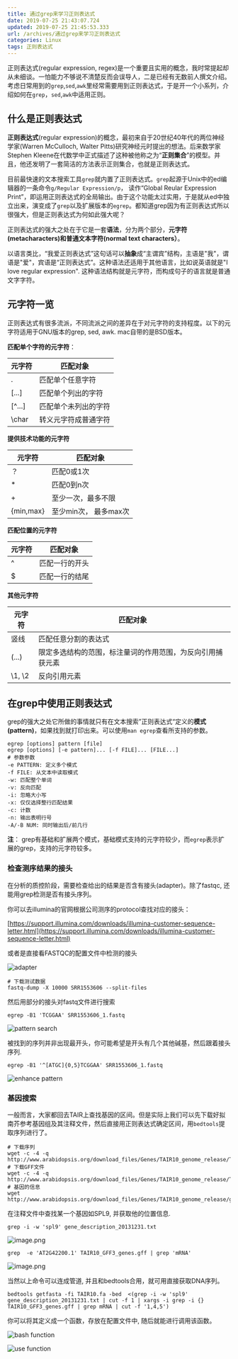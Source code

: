 ```yaml
---
title: 通过grep来学习正则表达式
date: 2019-07-25 21:43:07.724
updated: 2019-07-25 21:45:53.333
url: /archives/通过grep来学习正则表达式
categories: Linux
tags: 正则表达式
---
```


正则表达式(regular expression, regex)是一个重要且实用的概念，我时常提起却从未细谈。一怕能力不够说不清楚反而会误导人，二是已经有无数前人撰文介绍。考虑日常用到的`grep`,`sed`,`awk`里经常需要用到正则表达式，于是开一个小系列，介绍如何在`grep`，`sed`,`awk`中适用正则。

## 什么是正则表达式

**正则表达式**(regular expression)的概念，最初来自于20世纪40年代的两位神经学家(Warren McCulloch, Walter Pitts)研究神经元时提出的想法。后来数学家Stephen Kleene在代数学中正式描述了这种被他称之为“**正则集合**”的模型。并且，他还发明了一套简洁的方法表示正则集合，也就是正则表达式。

目前最快速的文本搜索工具`grep`就内置了正则表达式。`grep`起源于Unix中的ed编辑器的一条命令`g/Regular Expression/p`， 读作“Global Reular Expression Print”，即运用正则表达式的全局输出。由于这个功能太过实用，于是就从ed中独立出来，演变成了`grep`以及扩展版本的`egrep`。都知道grep因为有正则表达式所以很强大，但是正则表达式为何如此强大呢？

正则表达式的强大之处在于它是一套**语法**，分为两个部分，**元字符(metacharacters)**和**普通文本字符(normal text characters）**。

以语言类比，“我爱正则表达式”这句话可以**抽象**成“主谓宾”结构，主语是"我"，谓语是"爱"，宾语是“正则表达式”。这种语法还适用于其他语言，比如说英语就是"I love regular expression". 这种语法结构就是元字符，而构成句子的语言就是普通文字字符。

## 元字符一览

正则表达式有很多流派，不同流派之间的差异在于对元字符的支持程度。以下的元字符适用于GNU版本的grep, sed, awk. mac自带的是BSD版本。

**匹配单个字符的元字符**：

| 元字符 | 匹配对象             |
| ------ | -------------------- |
| .      | 匹配单个任意字符     |
| [...]  | 匹配单个列出的字符   |
| [^...] | 匹配单个未列出的字符 |
| \char  | 转义元字符成普通字符 |

**提供技术功能的元字符**

| 元字符    | 匹配对象              |
| --------- | --------------------- |
| ？        | 匹配0或1次            |
| *         | 匹配0到n次            |
| +         | 至少一次，最多不限    |
| {min,max} | 至少min次， 最多max次 |

**匹配位置的元字符**

| 元字符 | 匹配对象       |
| ------ | -------------- |
| ^      | 匹配一行的开头 |
| $      | 匹配一行的结尾 |

**其他元字符**

| 元字符 | 匹配对象                                                   |
| ------ | ---------------------------------------------------------- |
| 竖线   | 匹配任意分割的表达式                                       |
| (...)  | 限定多选结构的范围，标注量词的作用范围，为反向引用捕获元素 |
| \1, \2 | 反向引用元素                                               |

## 在grep中使用正则表达式

grep的强大之处它所做的事情就只有在文本搜索”正则表达式“定义的**模式(pattern)**，如果找到就打印出来。可以使用`man egrep`查看所支持的参数。

```shell
egrep [options] pattern [file]
egrep [options] [-e pattern]... [-f FILE]... [FILE...]
# 参数参数
-e PATTERN: 定义多个模式
-f FILE: 从文本中读取模式
-w: 匹配整个单词
-v: 反向匹配
-i: 忽略大小写
-x: 仅仅选择整行匹配结果
-c: 计数
-n: 输出表明行号
-A/-B NUM: 同时输出后/前几行
```

**注**： grep有基础和扩展两个模式，基础模式支持的元字符较少，而`egrep`表示扩展的grep，支持的元字符较多。

### 检查测序结果的接头

在分析的质控阶段，需要检查给出的结果是否含有接头(adapter)。除了fastqc, 还能用grep检测是否有接头序列。

你可以去illumina的官网根据公司测序的protocol查找对应的接头：

[https://support.illumina.com/downloads/illumina-customer-sequence-letter.html](https://support.illumina.com/downloads/illumina-customer-sequence-letter.html)


或者是直接看FASTQC的配置文件中检测的接头

![adapter](https://halo-1252249331.cos.ap-shanghai.myqcloud.com/upload/2019/7/2013053-e645cfbae7aff75b-6a2378e921da41d39215e2ad732c844d.png)

```shell
# 下载测试数据
fastq-dump -X 10000 SRR1553606 --split-files
```

然后用部分的接头对fastq文件进行搜索

```shell
egrep -B1 'TCGGAA' SRR1553606_1.fastq
```

![pattern search](https://halo-1252249331.cos.ap-shanghai.myqcloud.com/upload/2019/7/2013053-7ad1f2d6a64f8df6-0015707007f84d0eadeebfce245d8902.png)


被找到的序列并非出现最开头，你可能希望是开头有几个其他碱基，然后跟着接头序列.

```shell
egrep -B1 '^[ATGC]{0,5}TCGGAA' SRR1553606_1.fastq
```

![enhance pattern](https://halo-1252249331.cos.ap-shanghai.myqcloud.com/upload/2019/7/2013053-15f6cff4e34a8497-4b3038d105fb4be4b58279d4db89d445.png)


### 基因搜索

一般而言，大家都回去TAIR上查找基因的区间。但是实际上我们可以先下载好拟南芥参考基因组及其注释文件，然后直接用正则表达式确定区间，用`bedtools`提取序列进行了。

```shell
# 下载序列
wget -c -4 -q http://www.arabidopsis.org/download_files/Genes/TAIR10_genome_release/TAIR10_chromosome_files/TAIR10_chr_all.fas  
# 下载GFF文件
wget -c -4 -q http://www.arabidopsis.org/download_files/Genes/TAIR10_genome_release/TAIR10_gff3/TAIR10_GFF3_genes.gff 
# 基因的信息
wget http://www.arabidopsis.org/download_files/Genes/TAIR10_genome_release/gene_description_20131231.txt.gz
```

在注释文件中查找某一个基因如SPL9, 并获取他的位置信息.

```shell
grep -i -w 'spl9' gene_description_20131231.txt
```

![image.png](https://halo-1252249331.cos.ap-shanghai.myqcloud.com/upload/2019/7/2013053-e4564a50b3da4b7e-0e1d8f790f0a48ab856793ea53d3cad7.png)

```shell
grep  -e 'AT2G42200.1' TAIR10_GFF3_genes.gff | grep 'mRNA'
```

![image.png](https://halo-1252249331.cos.ap-shanghai.myqcloud.com/upload/2019/7/2013053-708c70292021ae01-30b973dd145e492482c1e1fdf7b96aca.png)

当然以上命令可以连成管道, 并且和bedtools合用，就可用直接获取DNA序列。

```shell
bedtools getfasta -fi TAIR10.fa -bed  <(grep -i -w 'spl9' gene_description_20131231.txt | cut -f 1 | xargs -i grep -i {} TAIR10_GFF3_genes.gff | grep mRNA | cut -f '1,4,5')
```

你可以将其定义成一个函数，存放在配置文件中, 随后就能进行调用该函数。

![bash function](https://halo-1252249331.cos.ap-shanghai.myqcloud.com/upload/2019/7/2013053-481f5540f5154587-e91a6a5a671a46b4ba1cba41b3477089.png)

![use function](https://halo-1252249331.cos.ap-shanghai.myqcloud.com/upload/2019/7/2013053-029d39b29afc0269-0f3526951897466d9017303fbcc281a4.png)